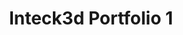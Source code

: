 ---
title: Inteck3d Portfolio 1
description: Lorem ipsum dolor sit amet, consectetur adipiscing elit. Suspendisse convallis, diam ut pretium hendrerit, ligula mauris laoreet nibh, eget convallis augue lorem a dolor. Suspendisse varius sem id dolor consectetur tempus. 
bannerh1: Project 1
layout: post
slug: project1
thumbnail: img/4.jpg

heading: Lorem ipsum
desc: Lorem ipsum dolor sit amet, consectetur adipiscing elit. Suspendisse convallis, diam ut pretium hendrerit, ligula mauris laoreet nibh, eget convallis augue lorem a dolor. Suspendisse varius sem id dolor consectetur tempus. Praesent eros sem, eleifend id gravida imperdiet, sagittis in nisl. Suspendisse sollicitudin massa lacus, nec faucibus ligula venenatis sit amet. Nullam tristique justo efficitur facilisis ullamcorper. Vestibulum eu felis at dui mollis imperdiet. Nam egestas blandit ultricies.
video: https://player.vimeo.com/video/518269984
tour_link: https://www.inteck3d.com/tour/forte/index.html

photo1: img/4.jpg
photo2: img/4.jpg
photo3: img/4.jpg
photo4: img/4.jpg
photo5: img/4.jpg
photo6: img/4.jpg


cta: QUESTIONS ABOUT OUR SERVICES?
cta_sub: 
cta_link: /contact
---